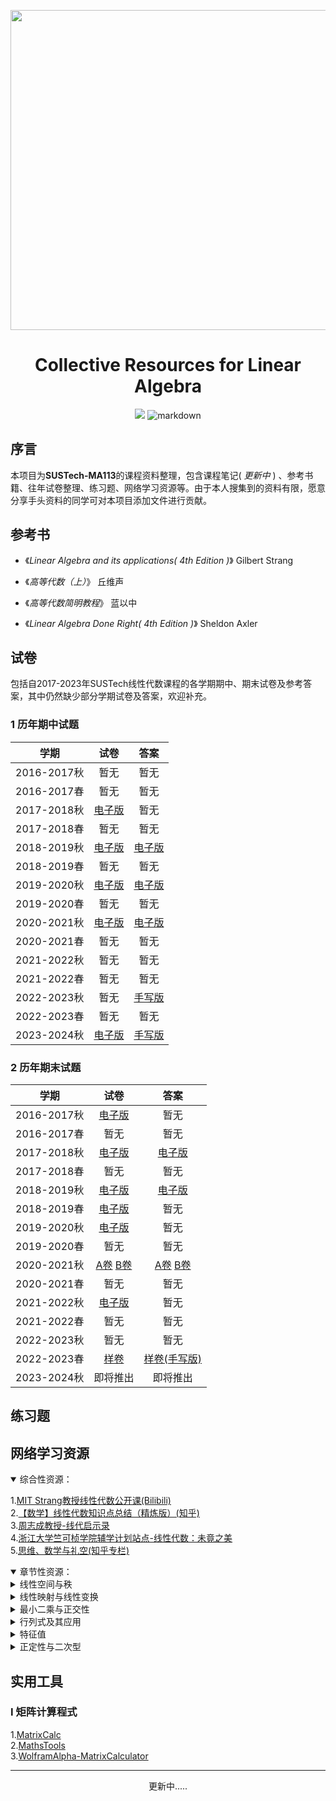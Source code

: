 
<p align="center">
  <a href="https://www.pixiv.net/artworks/29860117" target="_blank"><img src="https://s2.loli.net/2023/11/29/UiNF9OmVSWChkGT.jpg" width = 512 ></a>
</p>
<h1 align="center">
Collective Resources for Linear Algebra
</h1>

<p align="center">
    <a href="https://github.com/zaddle55/Collective-Resources-for-Linear-Algebra/blob/main/LICENSE"><img src="https://img.shields.io/github/license/zaddle55/Collective-Resources-for-Linear-Algebra"></a>
<img src="https://img.shields.io/badge/markdown-red" alt="markdown">
</p>

## 序言

本项目为**SUSTech-MA113**的课程资料整理，包含课程笔记( *更新中* ) 、参考书籍、往年试卷整理、练习题、网络学习资源等。由于本人搜集到的资料有限，愿意分享手头资料的同学可对本项目添加文件进行贡献。

## 参考书

- 《*Linear Algebra and its applications( 4th Edition )*》 Gilbert Strang

- 《*高等代数（上）*》 丘维声

- 《*高等代数简明教程*》 蓝以中

- 《*Linear Algebra
 Done Right( 4th Edition )*》 Sheldon Axler

## 试卷

包括自2017-2023年SUSTech线性代数课程的各学期期中、期末试卷及参考答案，其中仍然缺少部分学期试卷及答案，欢迎补充。

### 1 **历年期中试题**

| 学期  | 试卷  |  答案 |
|:----:|:--:|:--:|
| 2016-2017秋  | 暂无  |暂无 |
| 2016-2017春  | 暂无  |暂无 |
| 2017-2018秋  | [电子版](https://github.com/zaddle55/Collective-Resources-for-Linear-Algebra/blob/main/Exam/2017-2018FA%20Midterm.pdf)  | 暂无  |
| 2017-2018春  |暂无   |暂无   |
| 2018-2019秋  |[电子版](https://github.com/zaddle55/Collective-Resources-for-Linear-Algebra/blob/main/Exam/2018-2019FA%20Midterm.pdf)   |[电子版](https://github.com/zaddle55/Collective-Resources-for-Linear-Algebra/blob/main/Exam/2018-2019FA%20Midterm-solution.pdf)   |
| 2018-2019春  |暂无   |暂无   |
| 2019-2020秋  |[电子版](https://github.com/zaddle55/Collective-Resources-for-Linear-Algebra/blob/main/Exam/2019-2020FA%20Midterm.pdf)   |[电子版](https://github.com/zaddle55/Collective-Resources-for-Linear-Algebra/blob/main/Exam/2019-2020FA%20Answer%20to%20Midterm.pdf)   |
| 2019-2020春  |暂无   |暂无   |
| 2020-2021秋  |[电子版](https://github.com/zaddle55/Collective-Resources-for-Linear-Algebra/blob/main/Exam/2020-2021FA%20Midterm%20Exam.pdf)   |[电子版](https://github.com/zaddle55/Collective-Resources-for-Linear-Algebra/blob/main/Exam/2020-2021FA%20Answer%20for%20Midterm.pdf)   |
| 2020-2021春  |暂无   |暂无   |
| 2021-2022秋  |暂无   |暂无   |
| 2021-2022春  |暂无   |暂无   |
| 2022-2023秋  |暂无   |[手写版](https://github.com/zaddle55/Collective-Resources-for-Linear-Algebra/blob/main/Exam/2022-2023%20FA%20Midterm-solution.pdf)   |
| 2022-2023春  |暂无   |暂无   |
| 2023-2024秋  |[电子版](https://github.com/zaddle55/Collective-Resources-for-Linear-Algebra/blob/main/Exam/2023-2024%20FA%20Midterm.pdf)   |[手写版](https://github.com/zaddle55/Collective-Resources-for-Linear-Algebra/blob/main/Exam/2023-2024%20FA%20Midterm-solution.pdf)   |

### 2 **历年期末试题**

| 学期  | 试卷  |  答案 |
|:----:|:--:|:--:|
| 2016-2017秋  | [电子版](https://github.com/zaddle55/Collective-Resources-for-Linear-Algebra/blob/main/Exam/2016-2017FA%20final.pdf)  |暂无 |
| 2016-2017春  | 暂无  |暂无 |
| 2017-2018秋  | [电子版](https://github.com/zaddle55/Collective-Resources-for-Linear-Algebra/blob/main/Exam/2017-2018FA%20final.pdf)  |[电子版](https://github.com/zaddle55/Collective-Resources-for-Linear-Algebra/blob/main/Exam/2017-2018FA%20solutions.pdf) |
| 2017-2018春  | 暂无  |暂无 |
| 2018-2019秋  | [电子版](https://github.com/zaddle55/Collective-Resources-for-Linear-Algebra/blob/main/Exam/2018-2019FA%20final.pdf)  |[电子版](https://github.com/zaddle55/Collective-Resources-for-Linear-Algebra/blob/main/Exam/2018-2019FA%20solutions.pdf) |
| 2018-2019春  | [电子版]()  |暂无 |
| 2019-2020秋  | [电子版]()  |暂无 |
| 2019-2020春  | 暂无  |暂无 |
| 2020-2021秋  | [A卷]() [B卷]()  |[A卷]() [B卷]() |
| 2020-2021春  | 暂无  |暂无 |
| 2021-2022秋  | [电子版](https://github.com/zaddle55/Collective-Resources-for-Linear-Algebra/blob/main/Exam/2021-2022%20FA%20final.pdf)  |暂无 |
| 2021-2022春  | 暂无  |暂无 |
| 2022-2023秋  | 暂无  |暂无 |
| 2022-2023春  | [样卷](https://github.com/zaddle55/Collective-Resources-for-Linear-Algebra/blob/main/Exam/2022-2023%20SA%20Final-Sample/Final%20Sample%201%20.pdf)  |[样卷(手写版)](https://github.com/zaddle55/Collective-Resources-for-Linear-Algebra/blob/main/Exam/2022-2023%20SA%20Final-Sample/Final%20Sample%201%20.pdf) |
| 2023-2024秋  | 即将推出  |即将推出  |

## 练习题

## 网络学习资源

<details open>

<summary>综合性资源：</summary>

1.[MIT Strang教授线性代数公开课(Bilibili)](https://www.bilibili.com/video/BV16Z4y1U7oU/?spm_id_from=333.788.recommend_more_video.1&vd_source=2cb7e5e4db88cc829ffc7d7ae54d0730)<br>
2.[【数学】线性代数知识点总结（精炼版）(知乎)](https://zhuanlan.zhihu.com/p/453305373)<br>
3.[周志成教授-线代启示录](https://ccjou.wordpress.com/)<br>
4.[浙江大学竺可桢学院辅学计划站点-线性代数：未竟之美](https://ckc-agc.bowling233.top/lalu/)<br>
5.[思维、数学与礼空(知乎专栏)](https://www.zhihu.com/column/c_1259973839334813696)<br>

</details>

<details open>

<summary>章节性资源：</summary>

 <details>
 
 <summary>线性空间与秩</summary>

 1.[矩阵的秩的不等式汇总及其部分证明(知乎)](https://zhuanlan.zhihu.com/p/341263037)<br>
 2.[Frobenius不等式与sylvester不等式(知乎)](https://zhuanlan.zhihu.com/p/129064037)<br>
 3.[关于矩阵的三个重要秩不等式的多种证法（初学食用，“易懂”）(知乎)](https://zhuanlan.zhihu.com/p/667260847)<br>
4.线性代数的本质 - 01 - 向量究竟是什么？-3Blue1Brown [Bililbili源(中字)](https://www.bilibili.com/video/BV1Ys411k7yQ/?spm_id_from=333.337.search-card.all.click&vd_source=2cb7e5e4db88cc829ffc7d7ae54d0730) [Youtube源](https://www.youtube.com/watch?v=fNk_zzaMoSs)<br>
5.线性代数的本质 - 02 - 线性组合、张成的空间与基 -3Blue1Brown [Bililbili源(中字)](https://www.bilibili.com/video/BV12s411k7S5/?spm_id_from=333.788.recommend_more_video.-1&vd_source=2cb7e5e4db88cc829ffc7d7ae54d0730) [Youtube源](https://www.youtube.com/watch?v=k7RM-ot2NWY)<br>

 </details>

 <details>
 
 <summary>线性映射与线性变换</summary>

1.线性代数的本质 - 03 - 矩阵与线性变换 -3Blue1Brown [Bililbili源(中字)](https://www.bilibili.com/video/BV1ns41167b9/?spm_id_from=333.788.recommend_more_video.-1&vd_source=2cb7e5e4db88cc829ffc7d7ae54d0730) [Youtube源](https://www.youtube.com/watch?v=kYB8IZa5AuE)
 </details>
 
<details>
 
 <summary>最小二乘与正交性</summary>

 1.[线性代数之最小二乘法及原理(知乎)](https://zhuanlan.zhihu.com/p/38302609)<br>

 </details>
 
 <details>
 
 <summary>行列式及其应用</summary>

 1.[八大类型行列式及其解法(知乎)](https://zhuanlan.zhihu.com/p/34685081)<br>

 </details>

 <details>
 
 <summary>特征值</summary>

 1.[Cayley-Hamilton定理(知乎)](https://zhuanlan.zhihu.com/p/49119054)<br>

 </details>

 <details>
 
 <summary>正定性与二次型</summary>

 </details>

</details>

## 实用工具

### Ⅰ 矩阵计算程式

1.[MatrixCalc](https://matrixcalc.org/)<br>
2.[MathsTools](https://www.mathstools.com/)<br>
3.[WolframAlpha-MatrixCalculator](https://www.wolframalpha.com/input/?i=matrix+calculator)<br>

-----

<p align="center">更新中.....</p>